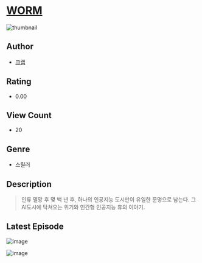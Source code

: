 # [WORM](https://comic.naver.com/bestChallenge/list?titleId=810294)
![thumbnail](https://image-comic.pstatic.net/user_contents_data/challenge_comic/2023/05/23/315715/upload_3904682669584757040_480x623.jpeg)

## Author
- [크랩](https://comic.naver.com/artistTitle?id=315715)

## Rating
- 0.00

## View Count
- 20

## Genre
- 스릴러

## Description
> 인류 멸망 후 몇 백 년 후, 하나의 인공지능 도시만이 유일한 문명으로 남는다. 그 AI도시에 닥쳐오는 위기와 인간형 인공지능 휴의 이야기.


## Latest Episode
![image](https://image-comic.pstatic.net/user_contents_data/challenge_comic/2023/05/23/315715/upload_7364055218300926004.jpeg)

![image](https://image-comic.pstatic.net/user_contents_data/challenge_comic/2023/05/23/315715/upload_3919029311971288377.jpeg)
